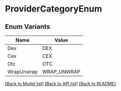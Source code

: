 # ProviderCategoryEnum

## Enum Variants

| Name | Value |
|---- | -----|
| Dex | DEX |
| Cex | CEX |
| Otc | OTC |
| WrapUnwrap | WRAP_UNWRAP |


[[Back to Model list]](../README.md#documentation-for-models) [[Back to API list]](../README.md#documentation-for-api-endpoints) [[Back to README]](../README.md)


